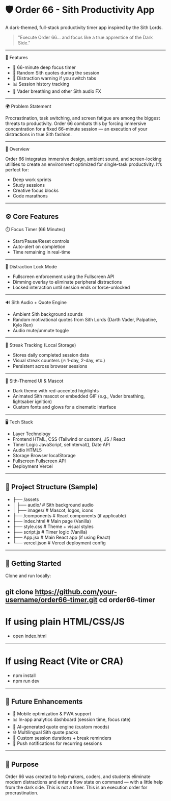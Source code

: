 # 🛡️ Order 66 - Sith Productivity App
A dark-themed, full-stack productivity timer app inspired by the Sith Lords.
> "Execute Order 66... and focus like a true apprentice of the Dark Side."
---

 🔧 Features
- 🔴 66-minute deep focus timer
- 💬 Random Sith quotes during the session
- 🚫 Distraction warning if you switch tabs
- 📊 Session history tracking
- 🎵 Vader breathing and other Sith audio FX
----
🌍 Problem Statement

Procrastination, task switching, and screen fatigue are among the biggest threats to productivity.
Order 66 combats this by forcing immersive concentration for a fixed 66-minute session — an execution of your distractions in true Sith fashion.

----
📌 Overview

Order 66 integrates immersive design, ambient sound, and screen-locking utilities to create an environment optimized for single-task productivity. It’s perfect for:

- Deep work sprints
- Study sessions
- Creative focus blocks
- Code marathons
----
⚙️ Core Features
----
⏱️ Focus Timer (66 Minutes)
- Start/Pause/Reset controls
- Auto-alert on completion
- Time remaining in real-time
- --
🚫 Distraction Lock Mode
- Fullscreen enforcement using the Fullscreen API
- Dimming overlay to eliminate peripheral distractions
- Locked interaction until session ends or force-unlocked
- --
🔊 Sith Audio + Quote Engine
- Ambient Sith background sounds
- Random motivational quotes from Sith Lords (Darth Vader, Palpatine, Kylo Ren)
- Audio mute/unmute toggle
- ---
🧠 Streak Tracking (Local Storage)
- Stores daily completed session data
- Visual streak counters (🔥 1-day, 2-day, etc.)
- Persistent across browser sessions
- ---
🎨 Sith-Themed UI & Mascot
- Dark theme with red-accented highlights
- Animated Sith mascot or embedded GIF (e.g., Vader breathing, lightsaber ignition)
- Custom fonts and glows for a cinematic interface
- ---
🖥️ Tech Stack

- Layer	Technology
- Frontend	HTML, CSS (Tailwind or custom), JS / React
- Timer Logic	JavaScript, setInterval(), Date API
- Audio	HTML5 <audio> API
- Storage	Browser localStorage
- Fullscreen	Fullscreen API
- Deployment	Vercel
- ----
📁 Project Structure (Sample)
-------
- ├── /assets
- │   ├── audio/            # Sith background audio
- │   ├── images/           # Mascot, logos, icons
- ├── /components           # React components (if applicable)
- ├── index.html            # Main page (Vanilla)
- ├── style.css             # Theme + visual styles
- ├── script.js             # Timer logic (Vanilla)
- ├── App.jsx               # Main React app (if using React)
- └── vercel.json           # Vercel deployment config
----
🚀 Getting Started
----
Clone and run locally:

git clone https://github.com/your-username/order66-timer.git
cd order66-timer
----
# If using plain HTML/CSS/JS
- open index.html
---
# If using React (Vite or CRA)
- npm install
- npm run dev
----
🔮 Future Enhancements
----
- 📱 Mobile optimization & PWA support
- 📊 In-app analytics dashboard (session time, focus rate)
- 🧠 AI-generated quote engine (custom moods)
- 🌐 Multilingual Sith quote packs
- 🎯 Custom session durations + break reminders
- 🔔 Push notifications for recurring sessions
- ---
 🎯 Purpose
-------
Order 66 was created to help makers, coders, and students eliminate modern distractions and enter a flow state on command — with a little help from the dark side. This is not a timer.
This is an execution order for procrastination.




